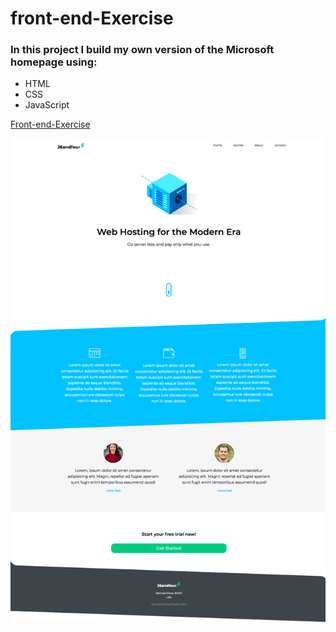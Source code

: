 # front-end-Exercise
### In this project I build my own version of the Microsoft homepage using:

- HTML
- CSS
- JavaScript

[Front-end-Exercise](https://sad-bartik-13563c.netlify.com)

![Front end Exercise](/images/home.png)
